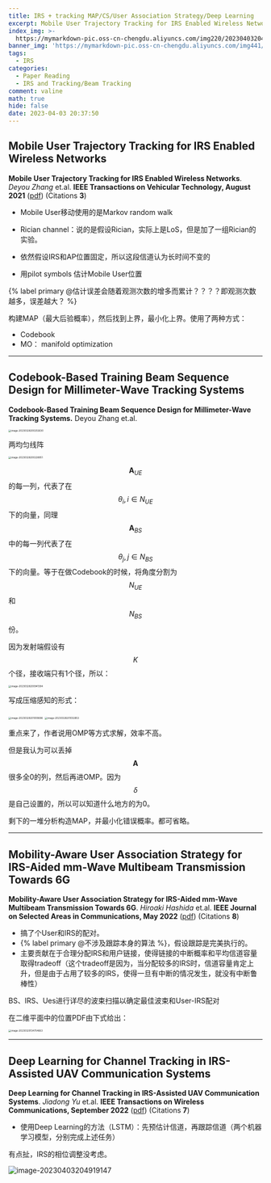 ```yaml
---
title: IRS + tracking MAP/CS/User Association Strategy/Deep Learning
excerpt: Mobile User Trajectory Tracking for IRS Enabled Wireless Networks/Codebook-Based Training Beam Sequence Design for Millimeter-Wave Tracking Systems/Mobility-Aware User Association Strategy for IRS-Aided mm-Wave Multibeam Transmission Towards 6G
index_img: >-
  https://mymarkdown-pic.oss-cn-chengdu.aliyuncs.com/img220/202304032044710.png
banner_img: 'https://mymarkdown-pic.oss-cn-chengdu.aliyuncs.com/img441/1638523690670.jpg'
tags:
  - IRS
categories:
  - Paper Reading
  - IRS and Tracking/Beam Tracking
comment: valine
math: true
hide: false
date: 2023-04-03 20:37:50
---
```


## Mobile User Trajectory Tracking for IRS Enabled Wireless Networks

**Mobile User Trajectory Tracking for IRS Enabled Wireless Networks**.  *Deyou Zhang* et.al.  **IEEE Transactions on Vehicular Technology, August 2021**  ([pdf](https://ieeexplore.ieee.org/document/9479771))  (Citations **3**)



- Mobile User移动使用的是Markov random walk
- Rician channel：说的是假设Rician，实际上是LoS，但是加了一组Rician的实验。
- 依然假设IRS和AP位置固定，所以这段信道认为长时间不变的

- 用pilot symbols 估计Mobile User位置

{% label primary @估计误差会随着观测次数的增多而累计？？？？即观测次数越多，误差越大？ %}



构建MAP（最大后验概率），然后找到上界，最小化上界。使用了两种方式：

- Codebook
- MO： manifold optimization

---

## Codebook-Based Training Beam Sequence Design for Millimeter-Wave Tracking Systems

**Codebook-Based Training Beam Sequence Design for Millimeter-Wave Tracking Systems.** Deyou Zhang et.al. 



<img src="https://mymarkdown-pic.oss-cn-chengdu.aliyuncs.com/img220/202304032039799.png" alt="image-20230328200202630" style="zoom:33%;" />

两均匀线阵

<img src="https://mymarkdown-pic.oss-cn-chengdu.aliyuncs.com/img220/202304032039794.png" alt="image-20230328200228951" style="zoom:33%;" />

$$\mathbf{A}_{UE}$$的每一列，代表了在$$\theta_i,i\in N_{UE}$$下的向量，同理$$\mathbf{A}_{BS}$$中的每一列代表了在$$\theta_j,j\in N_{BS}$$下的向量。等于在做Codebook的时候，将角度分割为$$N_{UE}$$和$$N_{BS}$$份。



因为发射端假设有$$K$$个径，接收端只有1个径，所以：

<img src="https://mymarkdown-pic.oss-cn-chengdu.aliyuncs.com/img220/202304032039876.png" alt="image-20230328200941394" style="zoom:33%;" />

写成压缩感知的形式：

<img src="https://mymarkdown-pic.oss-cn-chengdu.aliyuncs.com/img220/202304032039809.png" alt="image-20230328201009696" style="zoom:33%;" />

<img src="https://mymarkdown-pic.oss-cn-chengdu.aliyuncs.com/img220/202304032039824.png" alt="image-20230328201032853" style="zoom:33%;" />



重点来了，作者说用OMP等方式求解，效率不高。

但是我认为可以丢掉$$\mathbf{A}$$很多全0的列，然后再进OMP。因为$$\delta$$是自己设置的，所以可以知道什么地方的为0。

剩下的一堆分析构造MAP，并最小化错误概率。都可省略。

---

## Mobility-Aware User Association Strategy for IRS-Aided mm-Wave Multibeam Transmission Towards 6G

**Mobility-Aware User Association Strategy for IRS-Aided mm-Wave Multibeam Transmission Towards 6G**.  *Hiroaki Hashida* et.al.  **IEEE Journal on Selected Areas in Communications, May 2022**  ([pdf](https://ieeexplore.ieee.org/document/9681871))  (Citations **8**)

- 搞了个User和IRS的配对。
- {% label primary @不涉及跟踪本身的算法 %}，假设跟踪是完美执行的。
- 主要贡献在于合理分配IRS和用户链接，使得链接的中断概率和平均信道容量取得tradeoff（这个tradeoff是因为，当分配较多的IRS时，信道容量肯定上升，但是由于占用了较多的IRS，使得一旦有中断的情况发生，就没有中断鲁棒性）

BS、IRS、Ues进行详尽的波束扫描以确定最佳波束和User-IRS配对



在二维平面中的位置PDF由下式给出：

<img src="https://mymarkdown-pic.oss-cn-chengdu.aliyuncs.com/img220/202304032046138.png" alt="image-20230329134754663" style="zoom:33%;" />

---

## Deep Learning for Channel Tracking in IRS-Assisted UAV Communication Systems

**Deep Learning for Channel Tracking in IRS-Assisted UAV Communication Systems**.  *Jiadong Yu* et.al.  **IEEE Transactions on Wireless Communications, September 2022**  ([pdf](https://ieeexplore.ieee.org/document/9743298))  (Citations **7**)



- 使用Deep Learning的方法（LSTM）：先预估计信道，再跟踪信道（两个机器学习模型，分别完成上述任务）



有点扯，IRS的相位调整没考虑。

![image-20230403204919147](https://mymarkdown-pic.oss-cn-chengdu.aliyuncs.com/img220/202304032049207.png)

